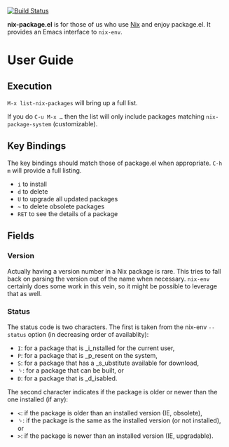 [![Build Status](https://travis-ci.org/sellout/nix-package.el.svg?branch=master)](https://travis-ci.org/sellout/nix-package.el)

**nix-package.el** is for those of us who use [Nix](http://nixos.org/nix/) and enjoy package.el. It provides an Emacs interface to `nix-env`.

# User Guide

## Execution

`M-x list-nix-packages` will bring up a full list.

If you do `C-u M-x …` then the list will only include packages matching `nix-package-system` (customizable).

## Key Bindings

The key bindings should match those of package.el when appropriate. `C-h m` will provide a full listing.

* `i` to install
* `d` to delete
* `U` to upgrade all updated packages
* `~` to delete obsolete packages
* `RET` to see the details of a package

## Fields

### Version

Actually having a version number in a Nix package is rare. This tries to fall back on parsing the version out of the name when necessary. `nix-env` certainly does some work in this vein, so it might be possible to leverage that as well.

### Status

The status code is two characters. The first is taken from the nix-env `--status` option (in decreasing order of availablity):

* `I`: for a package that is _i_nstalled for the current user,
* `P`: for a package that is _p_resent on the system,
* `S`: for a package that has a _s_ubstitute available for download,
* ␠: for a package that can be built, or
* `D`: for a package that is _d_isabled.

The second character indicates if the package is older or newer than the one installed (if any):

* `<`: if the package is older than an installed version (IE, obsolete),
* ␠: if the package is the same as the installed version (or not installed), or
* `>`: if the package is newer than an installed version (IE, upgradable).
